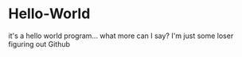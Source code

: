 # Hello-World
it's a hello world program... what more can I say?
I'm just some loser figuring out Github
